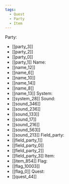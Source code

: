 ```yaml
---
tags:
  - Quest
  - Party
  - Item
---
```

Party:
- [[party_3]]
- [[party_2]]
- [[party_0]]
- [[party_1]]
Name:
- [[name_12]]
- [[name_6]]
- [[name_10]]
- [[name_14]]
- [[name_8]]
- [[name_13]]
System:
- [[system_28]]
Sound:
- [[sound_346]]
- [[sound_236]]
- [[sound_133]]
- [[sound_17]]
- [[sound_216]]
- [[sound_563]]
- [[sound_213]]
Field_party:
- [[field_party_1]]
- [[field_party_0]]
- [[field_party_2]]
- [[field_party_3]]
Item:
- [[item_854]]
Flag:
- [[flag_10003]]
- [[flag_0]]
Quest:
- [[quest_44]]
